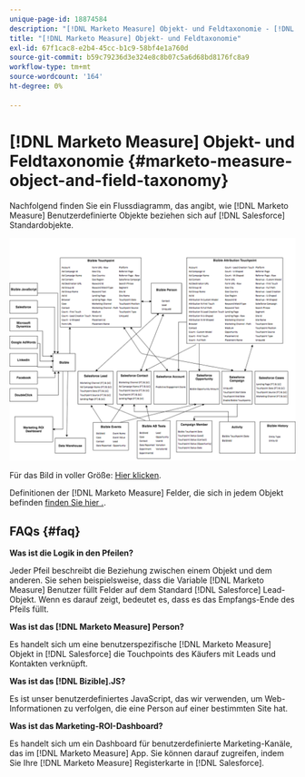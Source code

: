 ```yaml
---
unique-page-id: 18874584
description: "[!DNL Marketo Measure] Objekt- und Feldtaxonomie - [!DNL Marketo Measure] - Produktdokumentation"
title: "[!DNL Marketo Measure] Objekt- und Feldtaxonomie"
exl-id: 67f1cac8-e2b4-45cc-b1c9-58bf4e1a760d
source-git-commit: b59c79236d3e324e8c8b07c5a6d68bd8176fc8a9
workflow-type: tm+mt
source-wordcount: '164'
ht-degree: 0%

---
```


# [!DNL Marketo Measure] Objekt- und Feldtaxonomie {#marketo-measure-object-and-field-taxonomy}

Nachfolgend finden Sie ein Flussdiagramm, das angibt, wie [!DNL Marketo Measure] Benutzerdefinierte Objekte beziehen sich auf [!DNL Salesforce] Standardobjekte.

![](assets/1-2.png)

Für das Bild in voller Größe: [Hier klicken](assets/bizible-object-and-field-taxonomy-graph-full.png).

Definitionen der [!DNL Marketo Measure] Felder, die sich in jedem Objekt befinden [finden Sie hier .](/help/introduction-to-marketo-measure/overview-resources/glossary-of-marketo-measure-fields.md).

## FAQs {#faq}

**Was ist die Logik in den Pfeilen?**

Jeder Pfeil beschreibt die Beziehung zwischen einem Objekt und dem anderen. Sie sehen beispielsweise, dass die Variable [!DNL Marketo Measure] Benutzer füllt Felder auf dem Standard [!DNL Salesforce] Lead-Objekt. Wenn es darauf zeigt, bedeutet es, dass es das Empfangs-Ende des Pfeils füllt.

**Was ist das [!DNL Marketo Measure] Person?**

Es handelt sich um eine benutzerspezifische [!DNL Marketo Measure] Objekt in [!DNL Salesforce] die Touchpoints des Käufers mit Leads und Kontakten verknüpft.

**Was ist das [!DNL Bizible].JS?**

Es ist unser benutzerdefiniertes JavaScript, das wir verwenden, um Web-Informationen zu verfolgen, die eine Person auf einer bestimmten Site hat.

**Was ist das Marketing-ROI-Dashboard?**

Es handelt sich um ein Dashboard für benutzerdefinierte Marketing-Kanäle, das im [!DNL Marketo Measure] App. Sie können darauf zugreifen, indem Sie Ihre [!DNL Marketo Measure] Registerkarte in [!DNL Salesforce].
